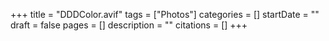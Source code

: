 +++
title = "DDDColor.avif"
tags = ["Photos"]
categories = []
startDate = ""
draft = false
pages = []
description = ""
citations = []
+++
